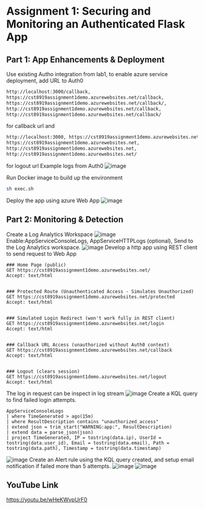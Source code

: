 # Assignment 1: Securing and Monitoring an Authenticated Flask App


## Part 1: App Enhancements & Deployment
Use existing Autho integration from lab1, to enable azure service deployment, add URL to Auth0
```bash
http://localhost:3000/callback,
https://cst8919assignment1demo.azurewebsites.net/callback,
https://cst8919assignment1demo.azurewebsites.net/callback/,
http://cst8919assignment1demo.azurewebsites.net/callback,
http://cst8919assignment1demo.azurewebsites.net/callback/
```
for callback url
and
```bash
http://localhost:3000, https://cst8919assignment1demo.azurewebsites.net/,
https://cst8919assignment1demo.azurewebsites.net,
http://cst8919assignment1demo.azurewebsites.net,
http://cst8919assignment1demo.azurewebsites.net/
```
for logout url
Example logs from Auth0
![image](https://github.com/user-attachments/assets/38910211-6133-4e6c-a638-1c813cbbf498)

Run Docker image to build up the environment
```bash
sh exec.sh
```
Deploy the app using azure Web App
![image](https://github.com/user-attachments/assets/111cca6e-584a-49ef-9ba2-f97629a3fda6)



## Part 2: Monitoring & Detection
Create a Log Analytics Workspace
![image](https://github.com/user-attachments/assets/fe1581fc-1ecd-4e5f-97b9-74c35158e9f4)
Enable:AppServiceConsoleLogs, AppServiceHTTPLogs (optional), Send to the Log Analytics workspace.
![image](https://github.com/user-attachments/assets/31abb5df-9910-49d6-bf95-6a0cd7a91134)
Develop a http app using REST client to send request to Web App
```http
### Home Page (public)
GET https://cst8919assignment1demo.azurewebsites.net/
Accept: text/html


### Protected Route (Unauthenticated Access - Simulates Unauthorized)
GET https://cst8919assignment1demo.azurewebsites.net/protected
Accept: text/html


### Simulated Login Redirect (won't work fully in REST client)
GET https://cst8919assignment1demo.azurewebsites.net/login
Accept: text/html


### Callback URL Access (unauthorized without Auth0 context)
GET https://cst8919assignment1demo.azurewebsites.net/callback
Accept: text/html


### Logout (clears session)
GET https://cst8919assignment1demo.azurewebsites.net/logout
Accept: text/html
```
The log in request can be inspect in log stream
![image](https://github.com/user-attachments/assets/31d55772-27f1-4fd5-a4aa-425ca9afefc6)
Create a KQL query to find failed login attempts.
```query
AppServiceConsoleLogs
| where TimeGenerated > ago(15m)
| where ResultDescription contains "unauthorized_access"
| extend json = trim_start("WARNING:app:", ResultDescription)
| extend data = parse_json(json)
| project TimeGenerated, IP = tostring(data.ip), UserId = tostring(data.user_id), Email = tostring(data.email), Path = tostring(data.path), Timestamp = tostring(data.timestamp)

```
![image](https://github.com/user-attachments/assets/2fc14712-6bbe-4795-a7f9-fbc8b1502de1)
Create an Alert rule using the KQL query created, and setup email notification if failed more than 5 attempts.
![image](https://github.com/user-attachments/assets/29755314-1a89-4725-9780-cdd72857d650)
![image](https://github.com/user-attachments/assets/40ce4adc-a3e8-43a3-b704-2f471cf564cc)

## YouTube Link
https://youtu.be/wHeKWvpUrF0


